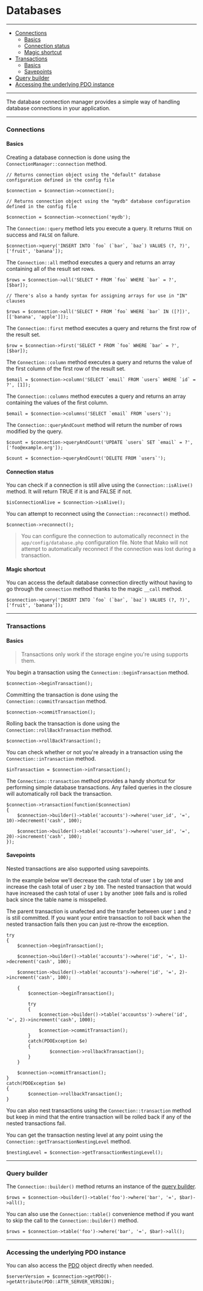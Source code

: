 # Databases

--------------------------------------------------------

* [Connections](#connections)
	- [Basics](#connections:basics)
	- [Connection status](#connection_status)
	- [Magic shortcut](#connections:magic_shortcut)
* [Transactions](#transactions)
	- [Basics](#transactions:basics)
	- [Savepoints](#transactions:savepoints)
* [Query builder](#query_builder)
* [Accessing the underlying PDO instance](#accessing_the_underlying_pdo_instance)

--------------------------------------------------------

The database connection manager provides a simple way of handling database connections in your application.

--------------------------------------------------------

<a id="connections"></a>

### Connections

<a id="connections:basics"></a>

#### Basics

Creating a database connection is done using the ```ConnectionManager::connection``` method.

	// Returns connection object using the "default" database configuration defined in the config file

	$connection = $connection->connection();

	// Returns connection object using the "mydb" database configuration defined in the config file

	$connection = $connection->connection('mydb');

The ```Connection::query``` method lets you execute a query. It returns ```TRUE``` on success and ```FALSE``` on failure.

	$connection->query('INSERT INTO `foo` (`bar`, `baz`) VALUES (?, ?)', ['fruit', 'banana']);

The ```Connection::all``` method executes a query and returns an array containing all of the result set rows.

	$rows = $connection->all('SELECT * FROM `foo` WHERE `bar` = ?', [$bar]);

	// There's also a handy syntax for assigning arrays for use in "IN" clauses

	$rows = $connection->all('SELECT * FROM `foo` WHERE `bar` IN ([?])', [['banana', 'apple']]);

The ```Connection::first``` method executes a query and returns the first row of the result set.

	$row = $connection->first('SELECT * FROM `foo` WHERE `bar` = ?', [$bar]);

The ```Connection::column``` method executes a query and returns the value of the first column of the first row of the result set.

	$email = $connection->column('SELECT `email` FROM `users` WHERE `id` = ?', [1]);

The ```Connection::columns``` method executes a query and returns an array containing the values of the first column.

	$email = $connection->columns('SELECT `email` FROM `users`');

The ```Connection::queryAndCount``` method will return the number of rows modified by the query.

	$count = $connection->queryAndCount('UPDATE `users` SET `email` = ?', ['foo@example.org']);

	$count = $connection->queryAndCount('DELETE FROM `users`');

<a id="connection_status"></a>

#### Connection status

You can check if a connection is still alive using the ```Connection::isAlive()``` method. It will return TRUE if it is and FALSE if not.

	$isConnectionAlive = $connection->isAlive();

You can attempt to reconnect using the ```Connection::reconnect()``` method.

	$connection->reconnect();

> You can configure the connection to automatically reconnect in the ```app/config/database.php``` configuration file. Note that Mako will not attempt to automatically reconnect if the connection was lost during a transaction.

<a id="connections:magic_shortcut"></a>

#### Magic shortcut

You can access the default database connection directly without having to go through the ```connection``` method thanks to the magic ```__call``` method.

	$connection->query('INSERT INTO `foo` (`bar`, `baz`) VALUES (?, ?)', ['fruit', 'banana']);

--------------------------------------------------------

<a id="transactions"></a>

### Transactions


<a id="transactions:basics"></a>

#### Basics

> Transactions only work if the storage engine you're using supports them.

You begin a transaction using the ```Connection::beginTransaction``` method.

	$connection->beginTransaction();

Committing the transaction is done using the ```Connection::commitTransaction``` method.

	$connection->commitTransaction();

Rolling back the transaction is done using the ```Connection::rollBackTransaction``` method.

	$connection->rollBackTransaction();

You can check whether or not you're already in a transaction using the ```Connection::inTransaction``` method.

	$inTransaction = $connection->inTransaction();

The ```Connection::transaction``` method provides a handy shortcut for performing simple database transactions. Any failed queries in the closure will automatically roll back the transaction.

	$connection->transaction(function($connection)
	{
		$connection->builder()->table('accounts')->where('user_id', '=', 10)->decrement('cash', 100);

		$connection->builder()->table('accounts')->where('user_id', '=', 20)->increment('cash', 100);
	});

<a id="transactions:savepoints"></a>

#### Savepoints

Nested transactions are also supported using savepoints.

In the example below we'll decrease the cash total of user `1` by `100` and increase the cash total of user `2` by `100`. The nested transaction that would have increased the cash total of user `1` by another `1000` fails and is rolled back since the table name is misspelled.

The parent transaction is unafected and the transfer between user `1` and `2` is still committed. If you want your entire transaction to roll back when the nested transaction fails then you can just re-throw the exception.

	try
	{
		$connection->beginTransaction();

		$connection->builder()->table('accounts')->where('id', '=', 1)->decrement('cash', 100);

		$connection->builder()->table('accounts')->where('id', '=', 2)->increment('cash', 100);

		{
			$connection->beginTransaction();

			try
			{
				$connection->builder()->table('accountss')->where('id', '=', 2)->increment('cash', 1000);

				$connection->commitTransaction();
			}
			catch(PDOException $e)
			{
					$connection->rollbackTransaction();
			}
		}

		$connection->commitTransaction();
	}
	catch(PDOException $e)
	{
			$connection->rollbackTransaction();
	}

You can also nest transactions using the ```Connection::transaction``` method but keep in mind that the entire transaction will be rolled back if any of the nested transactions fail.

You can get the transaction nesting level at any point using the ```Connection::getTransactionNestingLevel``` method.

	$nestingLevel = $connection->getTransactionNestingLevel();

--------------------------------------------------------

<a id="query_builder"></a>

### Query builder

The ```Connection::builder()``` method returns an instance of the [query builder](:base_url:/docs/:version:/databases-sql:query-builder).

	$rows = $connection->builder()->table('foo')->where('bar', '=', $bar)->all();

You can also use the ```Connection::table()``` convenience method if you want to skip the call to the ```Connection::builder()``` method.

	$rows = $connection->table('foo')->where('bar', '=', $bar)->all();

--------------------------------------------------------

<a id="accessing_the_underlying_pdo_instance"></a>

### Accessing the underlying PDO instance

You can also access the [PDO](http://php.net/manual/en/book.pdo.php) object directly when needed.

	$serverVersion = $connection->getPDO()->getAttribute(PDO::ATTR_SERVER_VERSION);